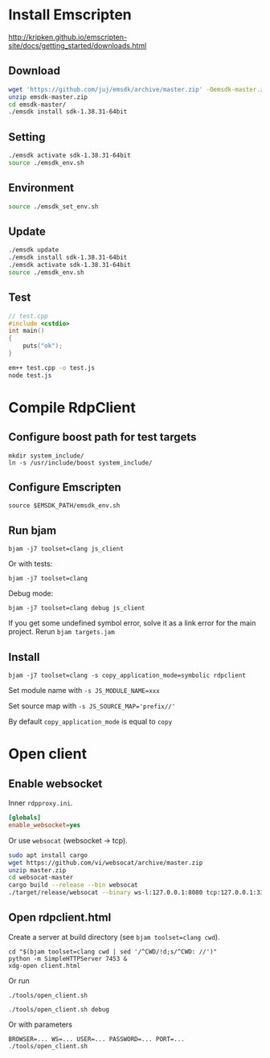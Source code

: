 # Install Emscripten

http://kripken.github.io/emscripten-site/docs/getting_started/downloads.html

## Download

```bash
wget 'https://github.com/juj/emsdk/archive/master.zip' -Oemsdk-master.zip
unzip emsdk-master.zip
cd emsdk-master/
./emsdk install sdk-1.38.31-64bit
```

## Setting

```bash
./emsdk activate sdk-1.38.31-64bit
source ./emsdk_env.sh
```

## Environment

```bash
source ./emsdk_set_env.sh
```

## Update

```bash
./emsdk update
./emsdk install sdk-1.38.31-64bit
./emsdk activate sdk-1.38.31-64bit
source ./emsdk_env.sh
```

## Test

```cpp
// test.cpp
#include <cstdio>
int main()
{
    puts("ok");
}
```

```bash
em++ test.cpp -o test.js
node test.js
```


# Compile RdpClient

## Configure boost path for test targets

    mkdir system_include/
    ln -s /usr/include/boost system_include/

## Configure Emscripten

    source $EMSDK_PATH/emsdk_env.sh


## Run bjam

    bjam -j7 toolset=clang js_client

Or with tests:

    bjam -j7 toolset=clang

Debug mode:

    bjam -j7 toolset=clang debug js_client

If you get some undefined symbol error, solve it as a link error for the main
project. Rerun `bjam targets.jam`


## Install

    bjam -j7 toolset=clang -s copy_application_mode=symbolic rdpclient

Set module name with `-s JS_MODULE_NAME=xxx`

Set source map with `-s JS_SOURCE_MAP='prefix//'`

By default `copy_application_mode` is equal to `copy`


# Open client

## Enable websocket

Inner `rdpproxy.ini`.

```ini
[globals]
enable_websocket=yes
```

Or use `websocat` (websocket -> tcp).

```bash
sudo apt install cargo
wget https://github.com/vi/websocat/archive/master.zip
unzip master.zip
cd websocat-master
cargo build --release --bin websocat
./target/release/websocat --binary ws-l:127.0.0.1:8080 tcp:127.0.0.1:3389
```

## Open rdpclient.html

Create a server at build directory (see `bjam toolset=clang cwd`).

    cd "$(bjam toolset=clang cwd | sed '/^CWD/!d;s/^CWD: //')"
    python -m SimpleHTTPServer 7453 &
    xdg-open client.html

Or run

    ./tools/open_client.sh

    ./tools/open_client.sh debug

Or with parameters

    BROWSER=... WS=... USER=... PASSWORD=... PORT=... ./tools/open_client.sh
